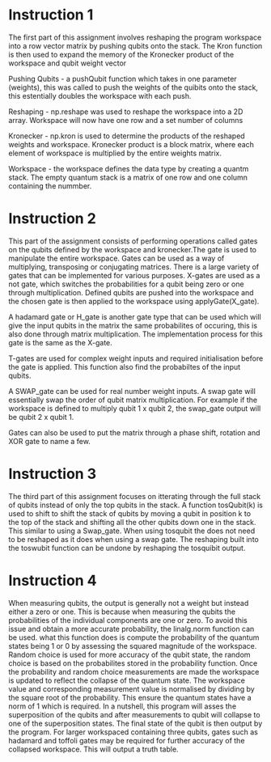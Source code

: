 # Instruction 1 #
The first part of this assignment involves reshaping the program workspace into a row vector matrix by pushing qubits onto the stack. The Kron function is then used to expand the memory of the Kronecker product of the workspace and qubit weight vector

Pushing Qubits - a pushQubit function which takes in one parameter (weights), this was called to push the weights of the quibits onto the stack, this estentially doubles the workspace with each push.

Reshaping - np.reshape was used to reshape the workspace into a 2D array. Workspace will now have one row and a set number of columns

Kronecker - np.kron is used to determine the products of the reshaped weights and workspace. Kronecker product is a block matrix, where each element of workspace is multiplied by the entire weights matrix.

Workspace - the workspace defines the data type by creating a quantm stack. The empty quantum stack is a matrix of one row and one column containing the nummber.

# Instruction 2 #

This part of the assignment consists of performing operations called gates on the qubits defined by the workspace and kronecker.The gate is used to manipulate the entire workspace. Gates can be used as a way of multiplying, transposing or conjugating matrices. There is a large variety of gates that can be implemented for various purposes. X-gates are used as a not gate, which switches the probabilities for a qubit being zero or one through multiplication. Defined qubits are pushed into the workspace and the chosen gate is then applied to the workspace using applyGate(X_gate).

A hadamard gate or H_gate is another gate type that can be used which will give the input qubits in the matrix the same probabilites of occuring, this is also done through matrix multiplication. The implementation process for this gate is the same as the X-gate. 

T-gates are used for complex weight inputs and required initialisation before the gate is applied. This function also find the probabiltes of the input qubits. 

A SWAP_gate can be used for real number weight inputs. A swap gate will essentially swap the order of qubit matrix multiplication. For example if the workspace is defined to multiply qubit 1 x qubit 2, the swap_gate output will be qubit 2 x qubit 1.

Gates can also be used to put the matrix through a phase shift, rotation and XOR gate to name a few.

# Instruction 3 #
The third part of this assignment focuses on itterating through the full stack of qubits instead of only the top qubits in the stack. A function tosQubit(k) is used to shift to shift the stack of qubits by moving a qubit in position k to the top of the stack and shifting all the other qubits down one in the stack. This similar to using a Swap_gate. When using tosqubit the does not need to be reshaped as it does when using a swap gate. The reshaping built into the toswubit function can be undone by reshaping the tosquibit output.

# Instruction 4 #
When measuring qubits, the output is generally not a weight but instead either a zero or one. This is because when measuring the qubits the probabilities of the individual components are one or zero. To avoid this issue and obtain a more accurate probability, the linalg.norm function can be used. what this function does is compute the probability of the quantum states being 1 or 0 by assessing the squared magnitude of the workspace. Random choice is used for more accuracy of the qubit state, the random choice is based on the probabilites stored in the probability function. Once the probability and random choice measurements are made the workspace is updated to reflect the collapse of the quantum state. The workspace value and corresponding measurement value is normalised by dividing by the square root of the probability. This ensure the quantum states have a norm of 1 which is required. In a nutshell, this program will asses the superposition of the qubits and after measurements to qubit will collapse to one of the superposition states. The final state of the qubit is then output by the program. For larger workspaced containing three qubits, gates such as hadamard and toffoli gates may be required for further accuracy of the collapsed workspace. This will output a truth table.
